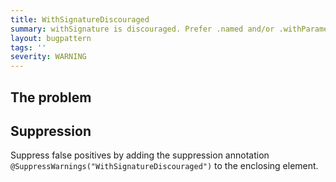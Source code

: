 ```yaml
---
title: WithSignatureDiscouraged
summary: withSignature is discouraged. Prefer .named and/or .withParameters where possible.
layout: bugpattern
tags: ''
severity: WARNING
---
```


<!--
*** AUTO-GENERATED, DO NOT MODIFY ***
To make changes, edit the @BugPattern annotation or the explanation in docs/bugpattern.
-->

## The problem


## Suppression
Suppress false positives by adding the suppression annotation `@SuppressWarnings("WithSignatureDiscouraged")` to the enclosing element.
